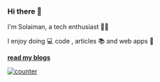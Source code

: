 

### Hi there 👋

I'm Solaiman, a tech enthusiast 👨‍💻 

I enjoy doing :computer: code , articles :books: and web apps :unicorn:

**[read my blogs](https://rathik.dev)**


[![counter](https://endudbihhi3wlau.m.pipedream.net/)](http://tod.ly/3iOKHb2)
